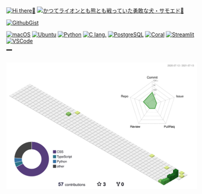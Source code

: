 <br>
<!---Hi There--->
<a href="https://github.com/nockn" target="_self"><img src="https://img.shields.io/badge/Hi-There-89e051.svg?longCache=true?style=flat" alt="Hi there👋"></a>
<a href="https://github.com/nockn" target="_self"><img src="https://img.shields.io/badge/自宅で簡単-イルカセラピー-0099ff.svg?longCache=true?style=flat" alt="かつてライオンとも熊とも戦っていた勇敢な犬・サモエド🐩"></a>
<br>

<!---SNS--->
<a href="https://gist.github.com/nockn" target="_blank"><img src="https://img.shields.io/badge/GithubGist-nockn-a9a9a9.svg?longCache=true?style=flat" alt="GithubGist"></a>
<br>

<!---toUse--->
<a href="https://github.com/nockn" target="_self"><img src="https://img.shields.io/badge/OS-macOS-2bbc8a.svg?longCache=true?style=flat&logo=apple&logoColor=white" alt="macOS"></a>
<a href="https://github.com/nockn" target="_self"><img src="https://img.shields.io/badge/OS-Ubuntu-2bbc8a.svg?longCache=true?style=flat&logo=linux&logoColor=white" alt="Ubuntu"></a>
<a href="https://github.com/nockn" target="_self"><img src="https://img.shields.io/badge/Code-Python-2bbc8a.svg?longCache=true?style=flat&logo=python&logoColor=white" alt="Python"></a>
<a href="https://github.com/nockn" target="_self"><img src="https://img.shields.io/badge/Code-C lang-2bbc8a.svg?longCache=true?style=flat&logo=c&logoColor=white" alt="C lang."></a>
<a href="https://github.com/nockn" target="_self"><img src="https://img.shields.io/badge/Tools-PostgreSQL-2bbc8a.svg?longCache=true?style=flat&logo=postgresql&logoColor=white" alt="PostgreSQL"></a>
<a href="https://github.com/nockn" target="_self"><img src="https://img.shields.io/badge/Tools-Coral-2bbc8a.svg?longCache=true?style=flat&logo=google&logoColor=white" alt="Coral"></a>
<a href="https://github.com/nockn" target="_self"><img src="https://img.shields.io/badge/Tools-Streamlit-2bbc8a.svg?longCache=true?style=flat&logo=streamlit&logoColor=white" alt="Streamlit"></a>
<a href="https://github.com/nockn" target="_self"><img src="https://img.shields.io/badge/Editor-Code-2bbc8a.svg?longCache=true?style=flat&logo=Visual Studio Code&logoColor=white" alt="VSCode"></a>
<br>
<!---contribute--->
<hr align="center" width="3%" style="height:3px;">
<br>
<img src="./profile-3d-contrib/profile-green.svg" class="svg">
